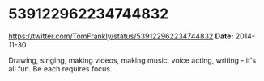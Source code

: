 # 539122962234744832
https://twitter.com/TomFrankly/status/539122962234744832
**Date:** 2014-11-30

Drawing, singing, making videos, making music, voice acting, writing - it's all fun. Be each requires focus.
